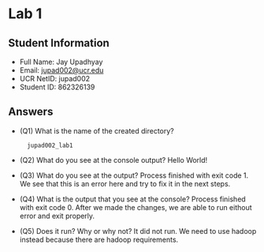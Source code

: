 # Lab 1
## Student Information
* Full Name: Jay Upadhyay
* Email: jupad002@ucr.edu
* UCR NetID: jupad002
* Student ID: 862326139

## Answers 

* (Q1) What is the name of the created directory?

        jupad002_lab1
* (Q2) What do you see at the console output?
        Hello World!
* (Q3) What do you see at the output?
        Process finished with exit code 1. We see that this is an error here and try to fix it in the next steps.
* (Q4) What is the output that you see at the console?
        Process finished with exit code 0. After we made the changes, we are able to run eithout error and exit properly.
* (Q5) Does it run? Why or why not?
        It did not run. We need to use hadoop instead because there are hadoop requirements.
